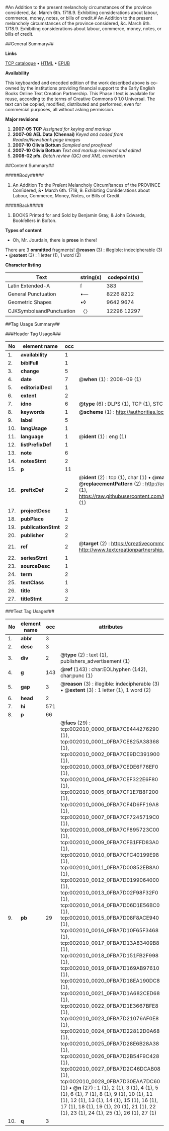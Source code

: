 #An Addition to the present melancholy circumstances of the province considered, &c. March 6th. 1718.9. Exhibiting considerations about labour, commerce, money, notes, or bills of credit.#
An Addition to the present melancholy circumstances of the province considered, &c. March 6th. 1718.9. Exhibiting considerations about labour, commerce, money, notes, or bills of credit.

##General Summary##

**Links**

[TCP catalogue](http://www.ota.ox.ac.uk/tcp/)  • 
[HTML](http://tei.it.ox.ac.uk/tcp/Texts-HTML/free/N01/N01695.html)  • 
[EPUB](http://tei.it.ox.ac.uk/tcp/Texts-EPUB/free/N01/N01695.epub)

**Availability**

This keyboarded and encoded edition of the
	       work described above is co-owned by the institutions
	       providing financial support to the Early English Books
	       Online Text Creation Partnership. This Phase I text is
	       available for reuse, according to the terms of Creative
	       Commons 0 1.0 Universal. The text can be copied,
	       modified, distributed and performed, even for
	       commercial purposes, all without asking permission.

**Major revisions**

1. __2007-05__ __TCP__ *Assigned for keying and markup*
1. __2007-08__ __AEL Data (Chennai)__ *Keyed and coded from Readex/Newsbank page images*
1. __2007-10__ __Olivia Bottum__ *Sampled and proofread*
1. __2007-10__ __Olivia Bottum__ *Text and markup reviewed and edited*
1. __2008-02__ __pfs.__ *Batch review (QC) and XML conversion*

##Content Summary##

#####Body#####

1. An Addition To the Preſent Melancholy Circumſtances of the PROVINCE Conſidered, &• March 6th. 1718, 9. Exhibiting Conſiderations about Labour, Commerce, Money, Notes, or Bills of Credit.

#####Back#####

1. BOOKS Printed for and Sold by Benjamin Gray, & John Edwards, Bookſellers in Boſton.

**Types of content**

  * Oh, Mr. Jourdain, there is **prose** in there!

There are 3 **ommitted** fragments! 
 @__reason__ (3) : illegible: indecipherable (3)  •  @__extent__ (3) : 1 letter (1), 1 word (2)

**Character listing**


|Text|string(s)|codepoint(s)|
|---|---|---|
|Latin Extended-A|ſ|383|
|General Punctuation|•—|8226 8212|
|Geometric Shapes|▪◊|9642 9674|
|CJKSymbolsandPunctuation|〈〉|12296 12297|

##Tag Usage Summary##

###Header Tag Usage###

|No|element name|occ|attributes|
|---|---|---|---|
|1.|__availability__|1||
|2.|__biblFull__|1||
|3.|__change__|5||
|4.|__date__|7| @__when__ (1) : 2008-09 (1)|
|5.|__editorialDecl__|1||
|6.|__extent__|2||
|7.|__idno__|6| @__type__ (6) : DLPS (1), TCP (1), STC (1), NOTIS (1), IMAGE-SET (1), EVANS-CITATION (1)|
|8.|__keywords__|1| @__scheme__ (1) : http://authorities.loc.gov/ (1)|
|9.|__label__|5||
|10.|__langUsage__|1||
|11.|__language__|1| @__ident__ (1) : eng (1)|
|12.|__listPrefixDef__|1||
|13.|__note__|6||
|14.|__notesStmt__|2||
|15.|__p__|11||
|16.|__prefixDef__|2| @__ident__ (2) : tcp (1), char (1)  •  @__matchPattern__ (2) : ([0-9\-]+):([0-9IVX]+) (1), (.+) (1)  •  @__replacementPattern__ (2) : http://eebo.chadwyck.com/downloadtiff?vid=$1&page=$2 (1), https://raw.githubusercontent.com/textcreationpartnership/Texts/master/tcpchars.xml#$1 (1)|
|17.|__projectDesc__|1||
|18.|__pubPlace__|2||
|19.|__publicationStmt__|2||
|20.|__publisher__|2||
|21.|__ref__|2| @__target__ (2) : https://creativecommons.org/publicdomain/zero/1.0/ (1), http://www.textcreationpartnership.org/docs/. (1)|
|22.|__seriesStmt__|1||
|23.|__sourceDesc__|1||
|24.|__term__|2||
|25.|__textClass__|1||
|26.|__title__|3||
|27.|__titleStmt__|2||


###Text Tag Usage###

|No|element name|occ|attributes|
|---|---|---|---|
|1.|__abbr__|3||
|2.|__desc__|3||
|3.|__div__|2| @__type__ (2) : text (1), publishers_advertisement (1)|
|4.|__g__|143| @__ref__ (143) : char:EOLhyphen (142), char:punc (1)|
|5.|__gap__|3| @__reason__ (3) : illegible: indecipherable (3)  •  @__extent__ (3) : 1 letter (1), 1 word (2)|
|6.|__head__|2||
|7.|__hi__|571||
|8.|__p__|66||
|9.|__pb__|29| @__facs__ (29) : tcp:002010_0000_0FBA7CE444276290 (1), tcp:002010_0001_0FBA7CE825A38368 (1), tcp:002010_0002_0FBA7CE9DC391900 (1), tcp:002010_0003_0FBA7CEDE6F76EF0 (1), tcp:002010_0004_0FBA7CEF322E6F80 (1), tcp:002010_0005_0FBA7CF1E7B8F200 (1), tcp:002010_0006_0FBA7CF4D6FF19A8 (1), tcp:002010_0007_0FBA7CF7245719C0 (1), tcp:002010_0008_0FBA7CF895723C00 (1), tcp:002010_0009_0FBA7CFB1FFD83A0 (1), tcp:002010_0010_0FBA7CFC40199E98 (1), tcp:002010_0011_0FBA7D00852EB8A0 (1), tcp:002010_0012_0FBA7D0199064000 (1), tcp:002010_0013_0FBA7D02F98F32F0 (1), tcp:002010_0014_0FBA7D06D1E56BC0 (1), tcp:002010_0015_0FBA7D08F8ACE940 (1), tcp:002010_0016_0FBA7D10F65F3468 (1), tcp:002010_0017_0FBA7D13A83409B8 (1), tcp:002010_0018_0FBA7D151FB2F998 (1), tcp:002010_0019_0FBA7D169AB97610 (1), tcp:002010_0020_0FBA7D18EA190DC8 (1), tcp:002010_0021_0FBA7D1A682CED68 (1), tcp:002010_0022_0FBA7D1E3667BFE8 (1), tcp:002010_0023_0FBA7D21076AF0E8 (1), tcp:002010_0024_0FBA7D22812D0A68 (1), tcp:002010_0025_0FBA7D28E6B28A38 (1), tcp:002010_0026_0FBA7D2B54F9C428 (1), tcp:002010_0027_0FBA7D2C46DCAB08 (1), tcp:002010_0028_0FBA7D30EAA7DC60 (1)  •  @__n__ (27) : 1 (1), 2 (1), 3 (1), 4 (1), 5 (1), 6 (1), 7 (1), 8 (1), 9 (1), 10 (1), 11 (1), 12 (1), 13 (1), 14 (1), 15 (1), 16 (1), 17 (1), 18 (1), 19 (1), 20 (1), 21 (1), 22 (1), 23 (1), 24 (1), 25 (1), 26 (1), 27 (1)|
|10.|__q__|3||
